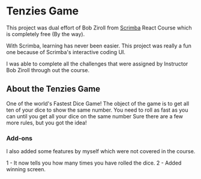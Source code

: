# Tenzies Game

This project was dual effort of Bob Ziroll from [Scrimba](https://scrimba.com/) React Course which is completely free (By the way).

With Scrimba, learning has never been easier. This project was really a fun one because of Scrimba's interactive coding UI.

I was able to complete all the challenges that were assigned by Instructor Bob Ziroll through out the course.

## About the Tenzies Game

One of the world's Fastest Dice Game! The object of the game is to get all ten of your dice to show the same number. You need to roll as fast as you can until you get all your dice on the same number Sure there are a few more rules, but you got the idea!

### Add-ons

I also added some features by myself which were not covered in the course.

1 - It now tells you how many times you have rolled the dice.
2 - Added winning screen.
